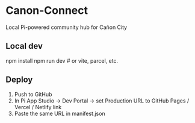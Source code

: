# Canon-Connect
Local Pi-powered community hub for Cañon City

## Local dev
npm install
npm run dev        # or vite, parcel, etc.

## Deploy
1. Push to GitHub
2. In Pi App Studio → Dev Portal → set Production URL to GitHub Pages / Vercel / Netlify link
3. Paste the same URL in manifest.json
